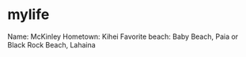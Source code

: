 # mylife
Name: McKinley 
Hometown: Kihei
Favorite beach: Baby Beach, Paia or Black Rock Beach, Lahaina
